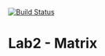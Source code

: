 [![Build Status](https://travis-ci.org/KimNikita/Lab2.svg?branch=main)](https://travis-ci.org/KimNikita/Lab2)

# Lab2 - Matrix